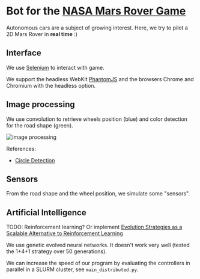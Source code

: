 # Bot for the [NASA Mars Rover Game](https://mars.nasa.gov/gamee-rover/)

Autonomous cars are a subject of growing interest. Here, we try to pilot a 2D Mars Rover in **real time** :)

## Interface

We use [Selenium](http://www.seleniumhq.org/) to interact with game.

We support the headless WebKit [PhantomJS](http://phantomjs.org/) and the browsers Chrome and Chromium with the headless option.

## Image processing

We use convolution to retrieve wheels position (blue) and color detection for the road shape (green).

![image processing](https://github.com/louisabraham/MarsRover/raw/master/screenshot.png)

References:

- [Circle Detection](http://www.cs.utah.edu/~sshankar/cs6640/project5/circle.html)

## Sensors

From the road shape and the wheel position, we simulate some "sensors".

## Artificial Intelligence

TODO: Reinforcement learning? Or implement [Evolution Strategies as a
Scalable Alternative to Reinforcement Learning](https://arxiv.org/abs/1703.03864)

We use genetic evolved neural networks. It doesn't work very well (tested the 1+4+1 strategy over 50 generations).

We can increase the speed of our program by evaluating the controllers in parallel in a SLURM cluster, see `main_distributed.py`.